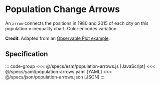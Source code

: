 <script setup>
  import Example from '../components/Example.vue';
  import { reset } from '@uwdata/vgplot';
  reset();
</script>

# Population Change Arrows

An `arrow` connects the positions in 1980 and 2015 of each city on this population × inequality chart.
Color encodes variation.


<Example spec="/specs/yaml/population-arrows.yaml" />

**Credit**: Adapted from an [Observable Plot example](https://observablehq.com/@observablehq/plot-arrow-variation-chart).

## Specification

::: code-group
<<< @/specs/esm/population-arrows.js [JavaScript]
<<< @/specs/yaml/population-arrows.yaml [YAML]
<<< @/specs/json/population-arrows.json [JSON]
:::
